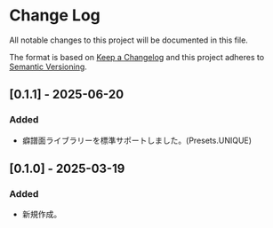 # Change Log
All notable changes to this project will be documented in this file.

The format is based on [Keep a Changelog](http://keepachangelog.com/)
and this project adheres to [Semantic Versioning](http://semver.org/).

## [0.1.1] - 2025-06-20
### Added
- 癖譜面ライブラリーを標準サポートしました。(Presets.UNIQUE)

## [0.1.0] - 2025-03-19
### Added
- 新規作成。
